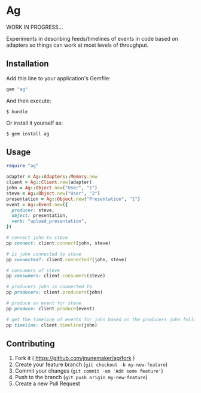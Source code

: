 # Ag

WORK IN PROGRESS...

Experiments in describing feeds/timelines of events in code based on adapters so things can work at most levels of throughput.

## Installation

Add this line to your application's Gemfile:

```ruby
gem "ag"
```

And then execute:

    $ bundle

Or install it yourself as:

    $ gem install ag

## Usage

```ruby
require "ag"

adapter = Ag::Adapters::Memory.new
client = Ag::Client.new(adapter)
john = Ag::Object.new("User", "1")
steve = Ag::Object.new("User", "2")
presentation = Ag::Object.new("Presentation", "1")
event = Ag::Event.new({
  producer: steve,
  object: presentation,
  verb: "upload_presentation",
})

# connect john to steve
pp connect: client.connect(john, steve)

# is john connected to steve
pp connected?: client.connected?(john, steve)

# consumers of steve
pp consumers: client.consumers(steve)

# producers john is connected to
pp producers: client.producers(john)

# produce an event for steve
pp produce: client.produce(event)

# get the timeline of events for john based on the producers john follows
pp timeline: client.timeline(john)
```

## Contributing

1. Fork it ( https://github.com/jnunemaker/ag/fork )
2. Create your feature branch (`git checkout -b my-new-feature`)
3. Commit your changes (`git commit -am 'Add some feature'`)
4. Push to the branch (`git push origin my-new-feature`)
5. Create a new Pull Request
